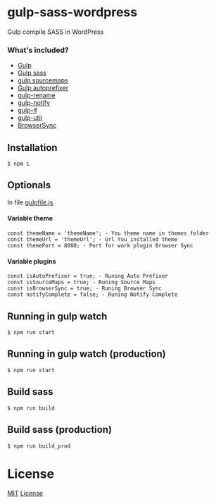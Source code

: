 # gulp-sass-wordpress
Gulp compile SASS in WordPress

### What's included?
- [Gulp](https://github.com/gulpjs/gulp)
- [Gulp sass](https://github.com/dlmanning/gulp-sass)
- [gulp sourcemaps](https://github.com/gulp-sourcemaps/gulp-sourcemaps)
- [Gulp autoprefixer](https://github.com/sindresorhus/gulp-autoprefixer)
- [gulp-rename](https://github.com/hparra/gulp-rename)
- [gulp-notify](https://github.com/mikaelbr/gulp-notify)
- [gulp-if](https://github.com/robrich/gulp-if)
- [gulp-util](https://github.com/gulpjs/gulp-util)
- [BrowserSync](https://github.com/BrowserSync/browser-sync)

## Installation

```
$ npm i
```

## Optionals
In file [gulpfile.js](https://github.com/olegbilyk/gulp-sass-wordpress/blob/master/gulpfile.js)

#### Variable theme

```
const themeName = 'themeName'; - You theme name in themes folder
const themeUrl = 'themeUrl'; - Url You installed theme
const themePort = 8080; - Port for work plugin Browser Sync
```

#### Variable plugins

```
const isAutoPrefixer = true; - Runing Auto Prefixer
const isSourceMaps = true; - Runing Source Maps
const isBrowserSync = true; - Runing Browser Sync
const notifyComplete = false; - Runing Notify Complete
```

## Running in gulp watch

```
$ npm run start
```

## Running in gulp watch (production)

```
$ npm run start
```

## Build sass

```
$ npm run build
```

## Build sass (production)

```
$ npm run build_prod
```

# License

[MIT](License.md)
[License](https://github.com/olegbilyk/webpack2-js-boilerplate/blob/develop/LICENSE)
